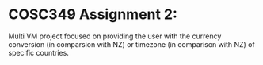 # COSC349 Assignment 2:

Multi VM project focused on providing the user with the currency conversion (in comparsion with NZ) or timezone (in comparison with NZ) of specific countries.


